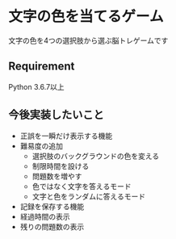文字の色を当てるゲーム
====

文字の色を4つの選択肢から選ぶ脳トレゲームです

## Requirement
Python 3.6.7以上

## 今後実装したいこと
- 正誤を一瞬だけ表示する機能
- 難易度の追加
    - 選択肢のバックグラウンドの色を変える
    - 制限時間を設ける
    - 問題数を増やす
    - 色ではなく文字を答えるモード
    - 文字と色をランダムに答えるモード
- 記録を保存する機能
- 経過時間の表示
- 残りの問題数の表示